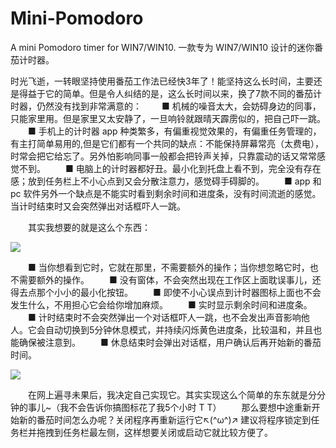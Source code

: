 # Mini-Pomodoro
A mini Pomodoro timer for WIN7/WIN10.
一款专为 WIN7/WIN10 设计的迷你番茄计时器。

时光飞逝，一转眼坚持使用番茄工作法已经快3年了！能坚持这么长时间，主要还是得益于它的简单。但是令人纠结的是，这么长时间以来，换了7款不同的番茄计时器，仍然没有找到非常满意的：
　　■ 机械的噪音太大，会妨碍身边的同事，只能家里用。但是家里又太安静了，一旦响铃就跟晴天霹雳似的，把自己吓一跳。
　　■ 手机上的计时器 app 种类繁多，有偏重视觉效果的，有偏重任务管理的，有主打简单易用的,但是它们都有一个共同的缺点：不能保持屏幕常亮（太费电），时常会把它给忘了。另外怕影响同事一般都会把铃声关掉，只靠震动的话又常常感觉不到。
　　■ 电脑上的计时器都好丑。最小化到托盘上看不到，完全没有存在感；放到任务栏上不小心点到又会分散注意力，感觉碍手碍脚的。
　　■ app 和 pc 软件另外一个缺点是不能实时看到剩余时间和进度条，没有时间流逝的感觉。当计时结束时又会突然弹出对话框吓人一跳。

　　其实我想要的就是这么个东西：
  
   ![](http://images.cnitblog.com/blog/25284/201410/152200445292458.png)

　　■ 当你想看到它时，它就在那里，不需要额外的操作；当你想忽略它时，也不需要额外的操作。
　　■ 没有窗体，不会突然出现在工作区上面耽误事儿，还得去点那个小小的最小化按钮。
　　■ 即使不小心误点到计时器图标上面也不会发生什么，不用担心它会给你增加麻烦。
　　■ 实时显示剩余时间和进度条。
　　■ 计时结束时不会突然弹出一个对话框吓人一跳，也不会发出声音影响他人。它会自动切换到5分钟休息模式，并持续闪烁黄色进度条，比较温和，并且也能确保被注意到。
　　■ 休息结束时会弹出对话框，用户确认后再开始新的番茄时间。
  
   ![](http://images.cnitblog.com/blog/25284/201410/152214019517507.png)

　　在网上遍寻未果后，我决定自己实现它。其实实现这么个简单的东东就是分分钟的事儿~（我不会告诉你搞图标花了我5个小时 T T）
　　那么要想中途重新开始新的番茄时间怎么办呢？关闭程序再重新运行它↖(^ω^)↗ 建议将程序锁定到任务栏并拖拽到任务栏最左侧，这样想要关闭或启动它就比较方便了。
